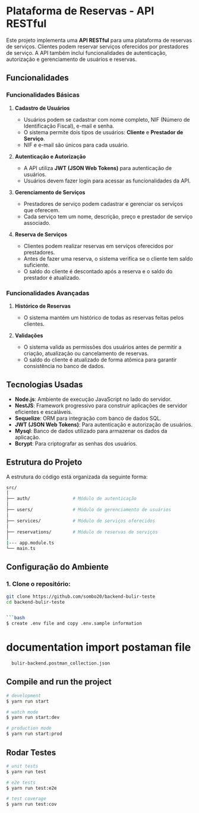 # Plataforma de Reservas - API RESTful

Este projeto implementa uma **API RESTful** para uma plataforma de reservas de serviços. Clientes podem reservar serviços oferecidos por prestadores de serviço. A API também inclui funcionalidades de autenticação, autorização e gerenciamento de usuários e reservas.

## Funcionalidades

### Funcionalidades Básicas
1. **Cadastro de Usuários**
   - Usuários podem se cadastrar com nome completo, NIF (Número de Identificação Fiscal), e-mail e senha.
   - O sistema permite dois tipos de usuários: **Cliente** e **Prestador de Serviço**.
   - NIF e e-mail são únicos para cada usuário.

2. **Autenticação e Autorização**
   - A API utiliza **JWT (JSON Web Tokens)** para autenticação de usuários.
   - Usuários devem fazer login para acessar as funcionalidades da API.
   
3. **Gerenciamento de Serviços**
   - Prestadores de serviço podem cadastrar e gerenciar os serviços que oferecem.
   - Cada serviço tem um nome, descrição, preço e prestador de serviço associado.

4. **Reserva de Serviços**
   - Clientes podem realizar reservas em serviços oferecidos por prestadores.
   - Antes de fazer uma reserva, o sistema verifica se o cliente tem saldo suficiente.
   - O saldo do cliente é descontado após a reserva e o saldo do prestador é atualizado.

### Funcionalidades Avançadas
1. **Histórico de Reservas**
   - O sistema mantém um histórico de todas as reservas feitas pelos clientes.

2. **Validações**
   - O sistema valida as permissões dos usuários antes de permitir a criação, atualização ou cancelamento de reservas.
   - O saldo do cliente é atualizado de forma atômica para garantir consistência no banco de dados.

## Tecnologias Usadas

- **Node.js**: Ambiente de execução JavaScript no lado do servidor.
- **NestJS**: Framework progressivo para construir aplicações de servidor eficientes e escaláveis.
- **Sequelize**: ORM para integração com banco de dados SQL.
- **JWT (JSON Web Tokens)**: Para autenticação e autorização de usuários.
- **Mysql**: Banco de dados utilizado para armazenar os dados da aplicação.
- **Bcrypt**: Para criptografar as senhas dos usuários.

## Estrutura do Projeto

A estrutura do código está organizada da seguinte forma:

```bash
src/
│
├── auth/                # Módulo de autenticação
│
├── users/               # Módulo de gerenciamento de usuários
│
├── services/            # Módulo de serviços oferecidos
│
├── reservations/        # Módulo de reservas de serviços
│
|--- app.module.ts
└── main.ts              
```

## Configuração do Ambiente

### 1. Clone o repositório:

```bash
git clone https://github.com/sombo20/backend-bulir-teste
cd backend-bulir-teste


```bash
$ create .env file and copy .env.sample information
```

# documentation import postaman file 

```bash
  bulir-backend.postman_collection.json
````

## Compile and run the project

```bash
# development
$ yarn run start

# watch mode
$ yarn run start:dev

# production mode
$ yarn run start:prod
```

## Rodar Testes

```bash
# unit tests
$ yarn run test

# e2e tests
$ yarn run test:e2e

# test coverage
$ yarn run test:cov
```
